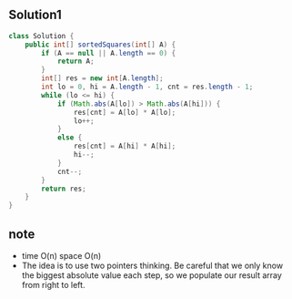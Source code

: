 ## Solution1
``` java
class Solution {
    public int[] sortedSquares(int[] A) {
        if (A == null || A.length == 0) {
            return A;
        }
        int[] res = new int[A.length];
        int lo = 0, hi = A.length - 1, cnt = res.length - 1;
        while (lo <= hi) {
            if (Math.abs(A[lo]) > Math.abs(A[hi])) {
                res[cnt] = A[lo] * A[lo];
                lo++;
            }
            else {
                res[cnt] = A[hi] * A[hi];
                hi--;
            }
            cnt--;
        }
        return res;
    }
}
```

## note
* time O(n) space O(n)
* The idea is to use two pointers thinking. Be careful that we only know the biggest absolute value each step, so we populate 
our result array from right to left.
